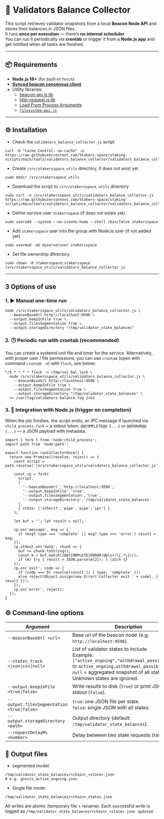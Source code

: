 # 🧭 Validators Balance Collector

This script retrieves validator snapshots from a local **Beacon Node API** and stores their balances in JSON files.  
It runs **once per execution** — there’s **no internal scheduler**.  
You can run it periodically via **crontab** or trigger it from a **Node.js app** and get notified when all tasks are finished.

---

## 📦 Requirements

- **Node.js 18+** (for built-in `fetch`)
- [**Synced beacon consensus client**](https://stakers.space/guides)
- Utility libraries:
  - [beacon-api.js lib](https://github.com/Stakers-space/staking-scripts/tree/main/libs/beacon-api)
  - [http-request.js lib](https://github.com/Stakers-space/staking-scripts/tree/main/libs/http-request)
  - [Load From Process Arguments](https://github.com/Stakers-space/staking-scripts/tree/main/libs/load-from-process-arguments)
  - [`filesystem-api.js`](https://github.com/Stakers-space/staking-scripts/tree/main/libs/filesystem-api)
---

## ⚙️ Installation
- Check the `validators_balance_collector.js` script
```
curl -H "Cache-Control: no-cache" -o- https://raw.githubusercontent.com/Stakers-space/staking-scripts/main/tools/validators_balance_collector/validators_balance_collector.js
```
- Create `/srv/stakersspace_utils` directory, if does not exist yet
```
sudo mkdir /srv/stakersspace_utils
```
- Download the script to `/srv/stakersspace_utils` directory
```
sudo curl -o /srv/stakersspace_utils/validators_balance_collector.js https://raw.githubusercontent.com/Stakers-space/staking-scripts/main/tools/validators_balance_collector/validators_balance_collector.js
```
- Define service user `stakersspace` (if does not exists yet)
```
sudo useradd --system --no-create-home --shell /bin/false stakersspace
```
- Add `stakersspace` user into the group with NodeJs user (if not added yet)
```
sudo usermod -aG myserveruser stakersspace
```
- Set file ownership dfirectory
```
sudo chown -R stakersspace:stakersspace /srv/stakersspace_utils/validators_balance_collector.js
```

---

## 3 Options of use
### 1. ▶️ Manual one-time run
```
node /srv/stakersspace_utils/validators_balance_collector.js \
  --beaconBaseUrl http://localhost:9596 \
  --output.keepInFile true \
  --output.filesSegmentation true \
  --output.storageDirectory "/tmp/validator_state_balances"
```

### 2. 🕒 Periodic run with crontab (recommended)
You can create a systemd unit file and timer for the service. 
Alternatively, with proper user / file permissions, you can use  `crontab` (open with command `crontab -e`) with `flock`, see below:
```
*/5 * * * * flock -n /tmp/val_bal.lock \
  node /srv/stakersspace_utils/validators_balance_collector.js \
    --beaconBaseUrl http://localhost:9596 \
    --output.keepInFile true \
    --output.filesSegmentation true \
    --output.storageDirectory "/tmp/validator_state_balances" \
  >> /var/log/validators-balance.log 2>&1
```

### 3. 🔗 Integration with Node.js (trigger on completion)
When the job finishes, the script emits, an IPC message if launched via `child_process.fork` + a stdout token: `@@COMPLETE@@ {...}` or `@@ERROR@@ {...}` — a JSON payload with metadata.
```
import { fork } from 'node:child_process';
import path from 'node:path';

export function runCollectorOnce() {
  return new Promise((resolve, reject) => {
    const script = path.resolve('/srv/stakersspace_utils/validators_balance_collector.js');

    const cp = fork(
      script,
      [
        '--beaconBaseUrl','http://localhost:9596',
        '--output.keepInFile','true',
        '--output.filesSegmentation','true',
        '--output.storageDirectory','/tmp/validator_state_balances'
      ],
      { stdio: ['inherit','pipe','pipe','ipc'] }
    );

    let buf = ''; let result = null;

    cp.on('message', msg => {
      if (msg?.type === 'complete' || msg?.type === 'error') result = msg;
    });
    cp.stdout.on('data', chunk => {
      buf += chunk.toString();
      const m = buf.match(/@@(COMPLETE|ERROR)@@\s+(\{.*\})/);
      if (m) try { result = JSON.parse(m[2]); } catch {}
    });
    cp.on('exit', code => {
      if (code === 0) resolve(result || { type: 'complete' });
      else reject(Object.assign(new Error('collector exit ' + code), { result }));
    });
    cp.on('error', reject);
  });
}
```

## ⚙️ Command-line options
| Argument | Description |
|-----------|-------------|
| `--beaconBaseUrl <url>` | Base url of the beacon node (e.g. `http://localhost:9596`). |
| `--states_track <json\|csv\|null>` | List of validator states to include.<br>Example: `["active_ongoing","withdrawal_possible",null]` or `active_ongoing,withdrawal_possible,null`.<br>`null` = aggregated snapshot of all states. Unknown states are ignored. |
| `--output.keepInFile <true\|false>` | Write results to disk (`true`) or print JSON to stdout (`false`). |
| `--output.filesSegmentation <true\|false>` | `true`: one JSON file per state.<br>`false`: single JSON with all states. |
| `--output.storageDirectory <path>` | Output directory (default: `/tmp/validator_state_balances`). |
| `--requestDelayMs <number>` | Delay between two state requests (rate limiting). |

## 📁 Output files
- segmented model: 
```
/tmp/validator_state_balances/<chain>_<state>.json
# e.g. gnosis_active_ongoing.json
```
- Single file mode:
```
/tmp/validator_state_balances/<chain>_states.json
```
All writes are atomic (temporary file + rename). Each successful write is logged as `/tmp/validator_state_balances/<chain>_<state>.json updated`.